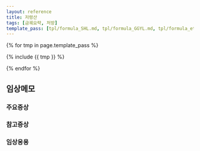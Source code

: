 ```yaml
---
layout: reference
title: 저령산
tags: [금궤요략, 처방]
template_pass: [tpl/formula_SHL.md, tpl/formula_GGYL.md, tpl/formula_etc.md]
---
```


{% for tmp in page.template_pass %}

{% include {{ tmp }} %}

{% endfor %}


## 임상메모



### 주요증상




### 참고증상


### 임상응용
